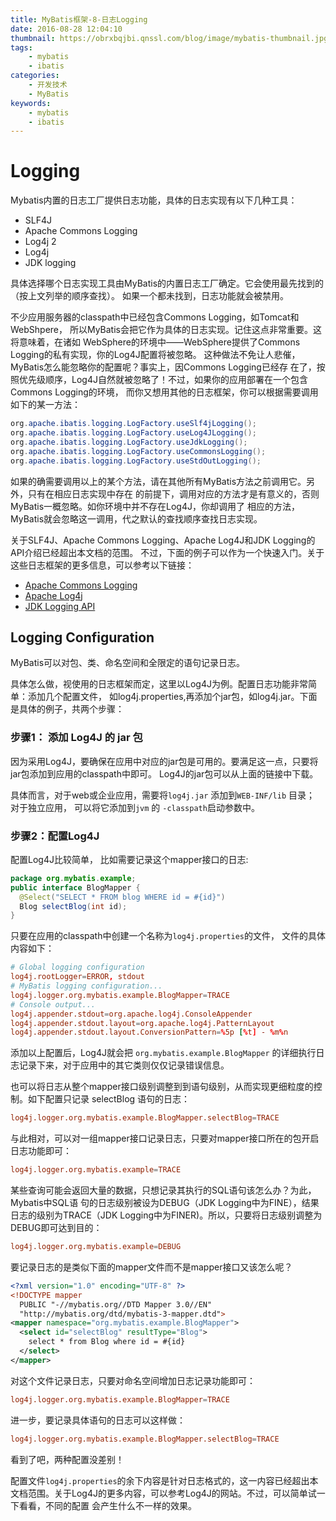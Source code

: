 ```yaml
---
title: MyBatis框架-8-日志Logging
date: 2016-08-28 12:04:10
thumbnail: https://obrxbqjbi.qnssl.com/blog/image/mybatis-thumbnail.jpg
tags:
	- mybatis
	- ibatis
categories:
	- 开发技术
	- MyBatis
keywords:
	- mybatis
	- ibatis
---
```

# Logging

Mybatis内置的日志工厂提供日志功能，具体的日志实现有以下几种工具：

- SLF4J
- Apache Commons Logging
- Log4j 2
- Log4j
- JDK logging

具体选择哪个日志实现工具由MyBatis的内置日志工厂确定。它会使用最先找到的（按上文列举的顺序查找）。 如果一个都未找到，日志功能就会被禁用。

不少应用服务器的classpath中已经包含Commons Logging，如Tomcat和WebShpere， 所以MyBatis会把它作为具体的日志实现。记住这点非常重要。这将意味着，在诸如 WebSphere的环境中——WebSphere提供了Commons Logging的私有实现，你的Log4J配置将被忽略。 这种做法不免让人悲催，MyBatis怎么能忽略你的配置呢？事实上，因Commons Logging已经存 在了，按照优先级顺序，Log4J自然就被忽略了！不过，如果你的应用部署在一个包含Commons Logging的环境， 而你又想用其他的日志框架，你可以根据需要调用如下的某一方法：

``` java
org.apache.ibatis.logging.LogFactory.useSlf4jLogging();
org.apache.ibatis.logging.LogFactory.useLog4JLogging();
org.apache.ibatis.logging.LogFactory.useJdkLogging();
org.apache.ibatis.logging.LogFactory.useCommonsLogging();
org.apache.ibatis.logging.LogFactory.useStdOutLogging();
```

如果的确需要调用以上的某个方法，请在其他所有MyBatis方法之前调用它。另外，只有在相应日志实现中存在 的前提下，调用对应的方法才是有意义的，否则MyBatis一概忽略。如你环境中并不存在Log4J，你却调用了 相应的方法，MyBatis就会忽略这一调用，代之默认的查找顺序查找日志实现。

关于SLF4J、Apache Commons Logging、Apache Log4J和JDK Logging的API介绍已经超出本文档的范围。 不过，下面的例子可以作为一个快速入门。关于这些日志框架的更多信息，可以参考以下链接：

- [Apache Commons Logging](http://commons.apache.org/logging)
- [Apache Log4j](http://logging.apache.org/log4j/)
- [JDK Logging API](http://java.sun.com/j2se/1.4.1/docs/guide/util/logging/)

## Logging Configuration

MyBatis可以对包、类、命名空间和全限定的语句记录日志。

具体怎么做，视使用的日志框架而定，这里以Log4J为例。配置日志功能非常简单：添加几个配置文件， 如log4j.properties,再添加个jar包，如log4j.jar。下面是具体的例子，共两个步骤：

### 步骤1： 添加 Log4J 的 jar 包

因为采用Log4J，要确保在应用中对应的jar包是可用的。要满足这一点，只要将jar包添加到应用的classpath中即可。 Log4J的jar包可以从上面的链接中下载。

具体而言，对于web或企业应用，需要将`log4j.jar` 添加到`WEB-INF/lib` 目录； 对于独立应用， 可以将它添加到`jvm` 的 `-classpath`启动参数中。

### 步骤2：配置Log4J

配置Log4J比较简单， 比如需要记录这个mapper接口的日志:

``` java
package org.mybatis.example;
public interface BlogMapper {
  @Select("SELECT * FROM blog WHERE id = #{id}")
  Blog selectBlog(int id);
}
```

只要在应用的classpath中创建一个名称为`log4j.properties`的文件， 文件的具体内容如下：

``` conf
# Global logging configuration
log4j.rootLogger=ERROR, stdout
# MyBatis logging configuration...
log4j.logger.org.mybatis.example.BlogMapper=TRACE
# Console output...
log4j.appender.stdout=org.apache.log4j.ConsoleAppender
log4j.appender.stdout.layout=org.apache.log4j.PatternLayout
log4j.appender.stdout.layout.ConversionPattern=%5p [%t] - %m%n
```

添加以上配置后，Log4J就会把 `org.mybatis.example.BlogMapper` 的详细执行日志记录下来，对于应用中的其它类则仅仅记录错误信息。

也可以将日志从整个mapper接口级别调整到到语句级别，从而实现更细粒度的控制。如下配置只记录 selectBlog 语句的日志：

``` conf
log4j.logger.org.mybatis.example.BlogMapper.selectBlog=TRACE
```

与此相对，可以对一组mapper接口记录日志，只要对mapper接口所在的包开启日志功能即可：

``` conf
log4j.logger.org.mybatis.example=TRACE
```

某些查询可能会返回大量的数据，只想记录其执行的SQL语句该怎么办？为此，Mybatis中SQL语 句的日志级别被设为DEBUG（JDK Logging中为FINE），结果日志的级别为TRACE（JDK Logging中为FINER)。所以，只要将日志级别调整为DEBUG即可达到目的：

``` conf
log4j.logger.org.mybatis.example=DEBUG
```

要记录日志的是类似下面的mapper文件而不是mapper接口又该怎么呢？

``` xml
<?xml version="1.0" encoding="UTF-8" ?>
<!DOCTYPE mapper
  PUBLIC "-//mybatis.org//DTD Mapper 3.0//EN"
  "http://mybatis.org/dtd/mybatis-3-mapper.dtd">
<mapper namespace="org.mybatis.example.BlogMapper">
  <select id="selectBlog" resultType="Blog">
    select * from Blog where id = #{id}
  </select>
</mapper>
```

对这个文件记录日志，只要对命名空间增加日志记录功能即可：

``` conf
log4j.logger.org.mybatis.example.BlogMapper=TRACE
```

进一步，要记录具体语句的日志可以这样做：

``` conf
log4j.logger.org.mybatis.example.BlogMapper.selectBlog=TRACE
```

看到了吧，两种配置没差别！

配置文件`log4j.properties`的余下内容是针对日志格式的，这一内容已经超出本 文档范围。关于Log4J的更多内容，可以参考Log4J的网站。不过，可以简单试一下看看，不同的配置 会产生什么不一样的效果。